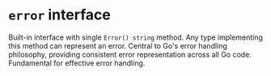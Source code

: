 # `error` interface

Built-in interface with single `Error() string` method. Any type implementing this method can represent an error. Central to Go's error handling philosophy, providing consistent error representation across all Go code. Fundamental for effective error handling.
